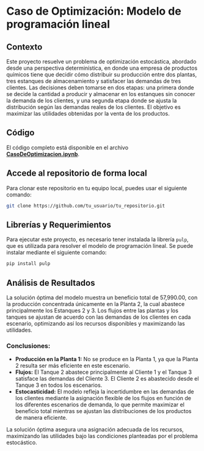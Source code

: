 # Caso de Optimización: Modelo de programación lineal

## Contexto

Este proyecto resuelve un problema de optimización estocástica, abordado desde una perspectiva determinística, en donde una empresa de productos químicos tiene que decidir cómo distribuir su producción entre dos plantas, tres estanques de almacenamiento y satisfacer las demandas de tres clientes. Las decisiones deben tomarse en dos etapas: una primera donde se decide la cantidad a producir y almacenar en los estanques sin conocer la demanda de los clientes, y una segunda etapa donde se ajusta la distribución según las demandas reales de los clientes. El objetivo es maximizar las utilidades obtenidas por la venta de los productos.

## Código

El código completo está disponible en el archivo [**CasoDeOptimizacion.ipynb**](code/CasoDeOptimizacion.ipynb).


## Accede al repositorio de forma local

Para clonar este repositorio en tu equipo local, puedes usar el siguiente comando:

```bash
git clone https://github.com/tu_usuario/tu_repositorio.git
```

## Librerías y Requerimientos

Para ejecutar este proyecto, es necesario tener instalada la librería `pulp`, que es utilizada para resolver el modelo de programación lineal. Se puede instalar mediante el siguiente comando:

```bash
pip install pulp
```

## Análisis de Resultados

La solución óptima del modelo muestra un beneficio total de 57,990.00, con la producción concentrada únicamente en la Planta 2, la cual abastece principalmente los Estanques 2 y 3. Los flujos entre las plantas y los tanques se ajustan de acuerdo con las demandas de los clientes en cada escenario, optimizando así los recursos disponibles y maximizando las utilidades.

### Conclusiones:

- **Producción en la Planta 1:** No se produce en la Planta 1, ya que la Planta 2 resulta ser más eficiente en este escenario.
- **Flujos:** El Tanque 2 abastece principalmente al Cliente 1 y el Tanque 3 satisface las demandas del Cliente 3. El Cliente 2 es abastecido desde el Tanque 3 en todos los escenarios.
- **Estocasticidad:** El modelo refleja la incertidumbre en las demandas de los clientes mediante la asignación flexible de los flujos en función de los diferentes escenarios de demanda, lo que permite maximizar el beneficio total mientras se ajustan las distribuciones de los productos de manera eficiente.

La solución óptima asegura una asignación adecuada de los recursos, maximizando las utilidades bajo las condiciones planteadas por el problema estocástico.

